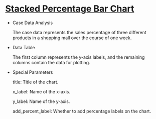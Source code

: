 # [Stacked Percentage Bar Chart](/basic/stacked-percentage-bar-chart)

* Case Data Analysis

  The case data represents the sales percentage of three different products in a shopping mall over the course of one
  week.

* Data Table

  The first column represents the y-axis labels, and the remaining columns contain the data for plotting.

* Special Parameters

  title: Title of the chart.

  x_label: Name of the x-axis.

  y_label: Name of the y-axis.

  add_percent_label: Whether to add percentage labels on the chart.
